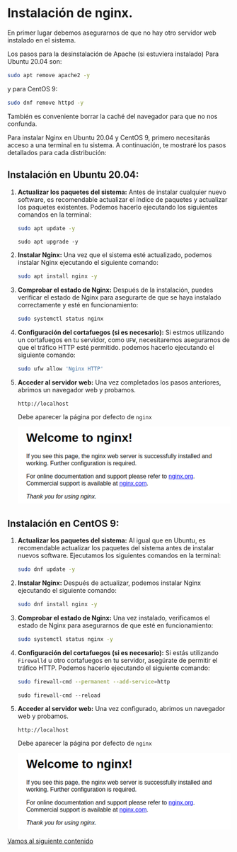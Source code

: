 # Instalación de nginx.

En primer lugar debemos asegurarnos de que no hay otro servidor web instalado en el sistema.

Los pasos para la desinstalación de Apache (si estuviera instalado) Para Ubuntu 20.04 son:

```bash
sudo apt remove apache2 -y
```

y para CentOS 9:

```bash
sudo dnf remove httpd -y
```

También es conveniente borrar la caché del navegador para que no nos confunda.


Para instalar Nginx en Ubuntu 20.04 y CentOS 9, primero necesitarás acceso a una terminal en tu sistema. A continuación, te mostraré los pasos detallados para cada distribución:

## Instalación en Ubuntu 20.04:

1. **Actualizar los paquetes del sistema:**
   Antes de instalar cualquier nuevo software, es recomendable actualizar el índice de paquetes y actualizar los paquetes existentes. Podemos hacerlo ejecutando los siguientes comandos en la terminal:

   ```bash
   sudo apt update -y
   ```

   ```
   sudo apt upgrade -y
   ```

2. **Instalar Nginx:**
   Una vez que el sistema esté actualizado, podemos instalar Nginx ejecutando el siguiente comando:

   ```bash
   sudo apt install nginx -y
   ```

3. **Comprobar el estado de Nginx:**
   Después de la instalación, puedes verificar el estado de Nginx para asegurarte de que se haya instalado correctamente y esté en funcionamiento:

   ```bash
   sudo systemctl status nginx
   ```

4. **Configuración del cortafuegos (si es necesario):**
   Si estmos utilizando un cortafuegos en tu servidor, como `UFW`, necesitaremos asegurarnos de que el tráfico HTTP esté permitido. podemos hacerlo ejecutando el siguiente comando:

   ```bash
   sudo ufw allow 'Nginx HTTP'
   ```

5. **Acceder al servidor web:**
   Una vez completados los pasos anteriores, abrimos un navegador web y probamos.

   ```
   http://localhost
   ```

   Debe aparecer la página por defecto de `nginx`

   ![Página Nginx](../img/202403301206.png)

## Instalación en CentOS 9:

1. **Actualizar los paquetes del sistema:**
   Al igual que en Ubuntu, es recomendable actualizar los paquetes del sistema antes de instalar nuevos software. Ejecutamos los siguientes comandos en la terminal:

   ```bash
   sudo dnf update -y
   ```

2. **Instalar Nginx:**
   Después de actualizar, podemos instalar Nginx ejecutando el siguiente comando:

   ```bash
   sudo dnf install nginx -y
   ```

3. **Comprobar el estado de Nginx:**
   Una vez instalado, verificamos el estado de Nginx para asegurarnos de que esté en funcionamiento:

   ```bash
   sudo systemctl status nginx -y
   ```

4. **Configuración del cortafuegos (si es necesario):**
   Si estás utilizando `Firewalld` u otro cortafuegos en tu servidor, asegúrate de permitir el tráfico HTTP. Podemos hacerlo ejecutando el siguiente comando:

   ```bash
   sudo firewall-cmd --permanent --add-service=http
   ```

   ```
   sudo firewall-cmd --reload
   ```

5. **Acceder al servidor web:**
   Una vez configurado, abrimos un navegador web y probamos.

   ```
   http://localhost
   ```
   
   Debe aparecer la página por defecto de `nginx`
   
   ![Página Nginx](../img/202403301206.png)



[Vamos al siguiente contenido](./10-C.md)
